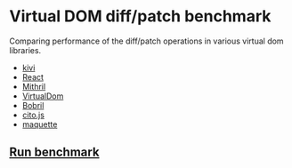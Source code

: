 # Virtual DOM diff/patch benchmark

Comparing performance of the diff/patch operations in various virtual
dom libraries.

- [kivi](https://github.com/localvoid/kivi)
- [React](http://facebook.github.io/react/)
- [Mithril](http://lhorie.github.io/mithril/index.html)
- [VirtualDom](https://github.com/Matt-Esch/virtual-dom)
- [Bobril](https://github.com/Bobris/Bobril)
- [cito.js](https://github.com/joelrich/citojs)
- [maquette](https://github.com/AFASSoftware/maquette)

## [Run benchmark](http://vdom-benchmark.github.io/vdom-benchmark/)
